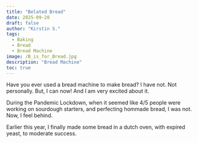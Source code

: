 ```yaml
---
title: "Belated Bread"
date: 2025-09-28
draft: false
author: "Kirstin S."
tags:
  - Baking
  - Bread
  - Bread Machine
image: /B_is_for_Bread.jpg
description: "Bread Machine"
toc: true
---
```


Have you ever used a bread machine to make bread? I have not. Not personally. But, I can now! 
And I am very excited about it.

During the Pandemic Lockdown, when it seemed like 4/5 people were working on sourdough starters, and perfecting hommade bread, I was not.
Now, I feel  behind.

Earlier this year, I finally made some bread in a dutch oven, with expired yeast, to moderate success. 